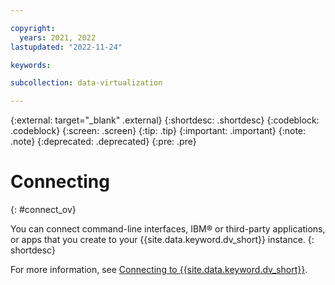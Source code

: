 ```yaml
---

copyright:
  years: 2021, 2022
lastupdated: "2022-11-24"

keywords:

subcollection: data-virtualization

---
```


{:external: target="_blank" .external}
{:shortdesc: .shortdesc}
{:codeblock: .codeblock}
{:screen: .screen}
{:tip: .tip}
{:important: .important}
{:note: .note}
{:deprecated: .deprecated}
{:pre: .pre}

# Connecting
{: #connect_ov}

You can connect command-line interfaces, IBM® or third-party applications, or apps that you create to your {{site.data.keyword.dv_short}} instance. 
{: shortdesc}

For more information, see [Connecting to {{site.data.keyword.dv_short}}](https://dataplatform.cloud.ibm.com/docs/content/wsj/dvaas/wq_connecting.html).
